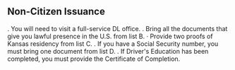 ## Non-Citizen Issuance
. You will need to visit a full-service DL office.
. Bring all the documents that give you lawful presence in the U.S. from list B.
· Provide two proofs of Kansas residency from list C.
. If you have a Social Security number, you must bring one document from list D.
. If Driver's Education has been completed, you must provide the Certificate of Completion.